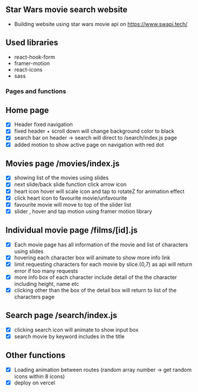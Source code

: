 ## Star Wars movie search website

- Building website using star wars movie api on https://www.swapi.tech/

## Used libraries

- react-hook-form
- framer-motion
- react-icons
- sass

### Pages and functions

## Home page

- [x] Header fixed navigation
- [x] fixed header + scroll down will change background color to black
- [x] search bar on header -> search will direct to /search/index.js page
- [x] added motion to show active page on navigation with red dot

## Movies page /movies/index.js

- [x] showing list of the movies using slides
- [x] next slide/back slide function click arrow icon
- [x] heart icon hover will scale icon and tap to rotateZ for animation effect
- [x] click heart icon to favourite movie/unfavourite
- [x] favourite movie will move to top of the slider list
- [x] slider , hover and tap motion using framer motion library

## Individual movie page /films/[id].js

- [x] Each movie page has all information of the movie and list of characters using slides
- [x] hovering each character box will animate to show more info link
- [x] limit requesting characters for each movie by slice.(0,7) as api will return error if too many requests
- [x] more info box of each character include detail of the the character including height, name etc
- [x] clicking other than the box of the detail box will return to list of the characters page

## Search page /search/index.js

- [x] clicking search icon will animate to show input box
- [x] search movie by keyword includes in the title

## Other functions

- [x] Loading animation between routes (random array number -> get random icons within 8 icons)
- [x] deploy on vercel

